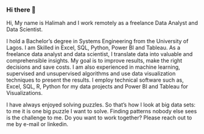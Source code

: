 ### Hi there 👋

<!--
**Halimah9922/Halimah9922** is a ✨ _special_ ✨ repository because its `README.md` (this file) appears on your GitHub profile.

Here are some ideas to get you started:

- 🔭 I’m currently working on ...
- 🌱 I’m currently learning ...
- 👯 I’m looking to collaborate on ...
- 🤔 I’m looking for help with ...
- 💬 Ask me about ...
- 📫 How to reach me: ...
- 😄 Pronouns: ...
- ⚡ Fun fact: ...
-->

 Hi, My name is Halimah and I work remotely as a freelance Data Analyst and Data Scientist. 
											
I hold a Bachelor’s degree in Systems Engineering from the University of Lagos.	
I am Skilled in Excel, SQL, Python, Power BI and Tableau. As a freelance data analyst and data scientist, I translate data into valuable and comprehensible insights. My goal is to improve results, make the right decisions and save costs.
I am also experienced in machine learning, supervised and unsupervised algorithms and use data visualization techniques to present the results. I employ technical software such as, Excel, SQL, R, Python for my data projects and Power BI and Tableau for Visualizations.

I have always enjoyed solving puzzles. So that’s how I look at big data sets: to me it is one big puzzle I want to solve. Finding patterns nobody else sees is the challenge to me.
											Do you want to work together? Please reach out to me by e-mail or linkedin.
